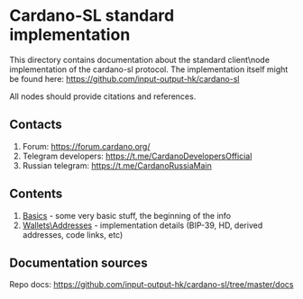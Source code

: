 # Cardano-SL standard implementation

This directory contains documentation about the standard client\node implementation of the cardano-sl protocol.
The implementation itself might be found here: https://github.com/input-output-hk/cardano-sl

All nodes should provide citations and references.

## Contacts

1. Forum: https://forum.cardano.org/
2. Telegram developers: https://t.me/CardanoDevelopersOfficial
3. Russian telegram: https://t.me/CardanoRussiaMain

## Contents

1. [Basics](basics.md) - some very basic stuff, the beginning of the info
2. [Wallets\Addresses](wallets_and_addresses.md) - implementation details (BIP-39, HD, derived addresses, code links, etc)

## Documentation sources

Repo docs: https://github.com/input-output-hk/cardano-sl/tree/master/docs
